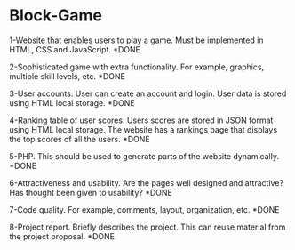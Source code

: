 # Block-Game


1-Website that enables users to play a game. Must be
implemented in HTML, CSS and JavaScript.
*DONE


2-Sophisticated game with extra functionality. For
example, graphics, multiple skill levels, etc.
*DONE


3-User accounts. User can create an account and login.
User data is stored using HTML local storage.
*DONE



4-Ranking table of user scores. Users scores are
stored in JSON format using HTML local storage. The
website has a rankings page that displays the top
scores of all the users.
*DONE



5-PHP. This should be used to generate parts of the
website dynamically.
*DONE

6-Attractiveness and usability. Are the pages well
designed and attractive? Has thought been given to
usability?
*DONE

7-Code quality. For example, comments, layout,
organization, etc.
*DONE

8-Project report. Briefly describes the project. This can
reuse material from the project proposal.
*DONE
